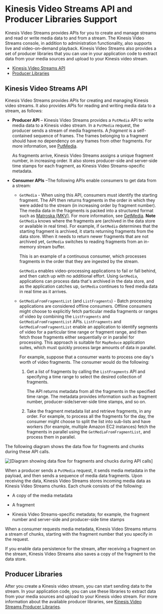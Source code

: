 # Kinesis Video Streams API and Producer Libraries Support<a name="how-it-works-kinesis-video-api-producer-sdk"></a>

Kinesis Video Streams provides APIs for you to create and manage streams and read or write media data to and from a stream\. The Kinesis Video Streams console, in addition to administration functionality, also supports live and video\-on\-demand playback\. Kinesis Video Streams also provides a set of producer libraries that you can use in your application code to extract data from your media sources and upload to your Kinesis video stream\.


+ [Kinesis Video Streams API](#how-it-works-kinesis-video-api)
+ [Producer Libraries](#how-it-works-producer-sdk)

## Kinesis Video Streams API<a name="how-it-works-kinesis-video-api"></a>

Kinesis Video Streams provides APIs for creating and managing Kinesis video streams\. It also provides APIs for reading and writing media data to a stream, as follows:

+ **Producer API** – Kinesis Video Streams provides a `PutMedia` API to write media data to a Kinesis video stream\. In a `PutMedia` request, the producer sends a stream of media fragments\. A *fragment* is a self\-contained sequence of frames\. The frames belonging to a fragment should have no dependency on any frames from other fragments\. For more information, see [PutMedia](API_dataplane_PutMedia.md)\.

  As fragments arrive, Kinesis Video Streams assigns a unique fragment number, in increasing order\. It also stores producer\-side and server\-side time stamps for each fragment, as Kinesis Video Streams\-specific metadata\. 

+ **Consumer APIs** –The following APIs enable consumers to get data from a stream:

  + `GetMedia` \- When using this API, consumers must identify the starting fragment\. The API then returns fragments in the order in which they were added to the stream \(in increasing order by fragment number\)\. The media data in the fragments is packed into a structured format such as [Matroska \(MKV\)](https://www.matroska.org/technical/specs/index.html)\. For more information, see [GetMedia](API_dataplane_GetMedia.md)\.
**Note**  
`GetMedia` knows where the fragments are \(archived in the data store or available in real time\)\. For example, if `GetMedia` determines that the starting fragment is archived, it starts returning fragments from the data store\. When it needs to return newer fragments that are not archived yet, `GetMedia` switches to reading fragments from an in\-memory stream buffer\. 

    This is an example of a continuous consumer, which processes fragments in the order that they are ingested by the stream\.

    `GetMedia` enables video\-processing applications to fail or fall behind, and then catch up with no additional effort\. Using `GetMedia`, applications can process data that's archived in the data store, and as the application catches up, `GetMedia` continues to feed media data in real time as it arrives\. 

  + `GetMediaFromFragmentList` \(and `ListFragments`\) \- Batch processing applications are considered offline consumers\. Offline consumers might choose to explicitly fetch particular media fragments or ranges of video by combining the `ListFragments` and `GetMediaFromFragmentList` APIs\. `ListFragments` and `GetMediaFromFragmentList` enable an application to identify segments of video for a particular time range or fragment range, and then fetch those fragments either sequentially or in parallel for processing\. This approach is suitable for `MapReduce` application suites, which must quickly process large amounts of data in parallel\.

    For example, suppose that a consumer wants to process one day's worth of video fragments\. The consumer would do the following:

    1. Get a list of fragments by calling the `ListFragments` API and specifying a time range to select the desired collection of fragments\. 

       The API returns metadata from all the fragments in the specified time range\. The metadata provides information such as fragment number, producer\-side/server\-side time stamps, and so on\. 

    1. Take the fragment metadata list and retrieve fragments, in any order\. For example, to process all the fragments for the day, the consumer might choose to split the list into sub\-lists and have workers \(for example, multiple Amazon EC2 instances\) fetch the fragments in parallel using the `GetMediaFromFragmentList`, and process them in parallel\.

The following diagram shows the data flow for fragments and chunks during these API calls\.

![\[Diagram showing data flow for fragments and chucks during API calls\]](http://docs.aws.amazon.com/kinesisvideostreams/latest/dg/images/arch-20.png)

When a producer sends a `PutMedia` request, it sends media metadata in the payload, and then sends a sequence of media data fragments\. Upon receiving the data, Kinesis Video Streams stores incoming media data as Kinesis Video Streams chunks\. Each chunk consists of the following:

+ A copy of the media metadata

+ A fragment

+ Kinesis Video Streams\-specific metadata; for example, the fragment number and server\-side and producer\-side time stamps

When a consumer requests media metadata, Kinesis Video Streams returns a stream of chunks, starting with the fragment number that you specify in the request\.

If you enable data persistence for the stream, after receiving a fragment on the stream, Kinesis Video Streams also saves a copy of the fragment to the data store\. 

## Producer Libraries<a name="how-it-works-producer-sdk"></a>

After you create a Kinesis video stream, you can start sending data to the stream\. In your application code, you can use these libraries to extract data from your media sources and upload to your Kinesis video stream\. For more information about the available producer libraries, see [Kinesis Video Streams Producer Libraries](producer-sdk.md)\.